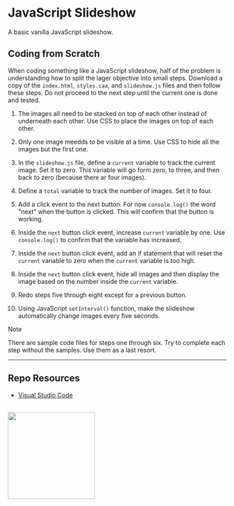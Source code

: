 # JavaScript Slideshow

A basic vanilla JavaScript slideshow.

## Coding from Scratch

When coding something like a JavaScript slideshow, half of the problem is understanding how to split the lager objective into small steps. Download a copy of the `index.html`, `styles.caa`, and `slideshow.js` files and then follow these steps. Do not proceed to the next step until the current one is done and tested. 

1. The images all need to be stacked on top of each other instead of underneath each other. Use CSS to place the images on top of each other.
  
2. Only one image meedds to be visible at a time. Use CSS to hide all the images but the first one.
   
3. In the `slideshow.js` file, define a `current` variable to track the current image. Set it to zero. This variable will go form zero, to three, and then back to zero (because there ar four images).

4. Define a `total` variable to track the number of images. Set it to four.

5. Add a click event to the next button. For now `console.log()` the word "next" when the button is clicked. This will confirm that the button is working.

6. Inside the `next` button click event, increase `current` variable by one. Use `console.log()` to confirm that the variable has increased.

7. Inside the `next` button click event, add an if statement that will reset the `current` variable to zero when the `current` variable is too high.

8. Inside the `next` button click event, hide all images and then display the image based on the number inside the `current` variable. 

9. Redo steps five through eight except for a previous button.

10. Using JavaScript `setInterval()` function, make the slideshow automatically change images every five seconds.

> [!Note]
> There are sample code files for steps one through six. Try to complete each step without the samples. Use them as a last resort.

***

## Repo Resources

* [Visual Studio Code](https://code.visualstudio.com/)

<br>
<a href="https://codeadam.ca">
<img src="https://cdn.codeadam.ca/images@1.0.0/codeadam-logo-coloured-horizontal.png" width="200">
</a>
